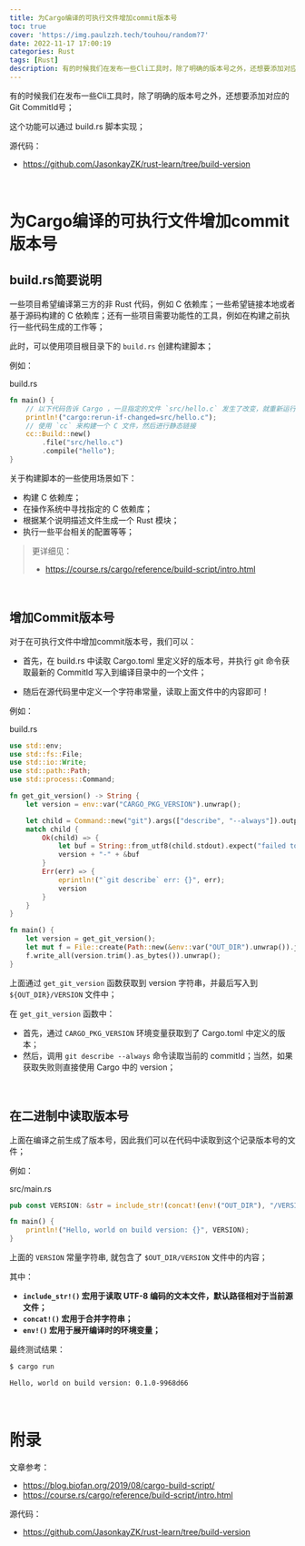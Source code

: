 ```yaml
---
title: 为Cargo编译的可执行文件增加commit版本号
toc: true
cover: 'https://img.paulzzh.tech/touhou/random?7'
date: 2022-11-17 17:00:19
categories: Rust
tags: [Rust]
description: 有的时候我们在发布一些Cli工具时，除了明确的版本号之外，还想要添加对应的Git CommitId号；这个功能可以通过 build.rs 脚本实现；
---
```


有的时候我们在发布一些Cli工具时，除了明确的版本号之外，还想要添加对应的Git CommitId号；

这个功能可以通过 build.rs 脚本实现；

源代码：

-   https://github.com/JasonkayZK/rust-learn/tree/build-version

<br/>

<!--more-->

# **为Cargo编译的可执行文件增加commit版本号**

## **build.rs简要说明**

一些项目希望编译第三方的非 Rust 代码，例如 C 依赖库；一些希望链接本地或者基于源码构建的 C 依赖库；还有一些项目需要功能性的工具，例如在构建之前执行一些代码生成的工作等；

此时，可以使用项目根目录下的 `build.rs` 创建构建脚本；

例如：

build.rs

```rust
fn main() {
    // 以下代码告诉 Cargo ，一旦指定的文件 `src/hello.c` 发生了改变，就重新运行当前的构建脚本
    println!("cargo:rerun-if-changed=src/hello.c");
    // 使用 `cc` 来构建一个 C 文件，然后进行静态链接
    cc::Build::new()
        .file("src/hello.c")
        .compile("hello");
}
```

关于构建脚本的一些使用场景如下：

-   构建 C 依赖库；
-   在操作系统中寻找指定的 C 依赖库；
-   根据某个说明描述文件生成一个 Rust 模块；
-   执行一些平台相关的配置等等；

>   更详细见：
>
>   -   https://course.rs/cargo/reference/build-script/intro.html

<br/>

## **增加Commit版本号**

对于在可执行文件中增加commit版本号，我们可以：

-   首先，在 build.rs 中读取 Cargo.toml 里定义好的版本号，并执行 git 命令获取最新的 CommitId 写入到编译目录中的一个文件；

-   随后在源代码里中定义一个字符串常量，读取上面文件中的内容即可！

例如：

build.rs

```rust
use std::env;
use std::fs::File;
use std::io::Write;
use std::path::Path;
use std::process::Command;

fn get_git_version() -> String {
    let version = env::var("CARGO_PKG_VERSION").unwrap();

    let child = Command::new("git").args(["describe", "--always"]).output();
    match child {
        Ok(child) => {
            let buf = String::from_utf8(child.stdout).expect("failed to read stdout");
            version + "-" + &buf
        }
        Err(err) => {
            eprintln!("`git describe` err: {}", err);
            version
        }
    }
}

fn main() {
    let version = get_git_version();
    let mut f = File::create(Path::new(&env::var("OUT_DIR").unwrap()).join("VERSION")).unwrap();
    f.write_all(version.trim().as_bytes()).unwrap();
}
```

上面通过 `get_git_version` 函数获取到 version 字符串，并最后写入到 `${OUT_DIR}/VERSION` 文件中；

在  `get_git_version` 函数中：

-   首先，通过 `CARGO_PKG_VERSION` 环境变量获取到了 Cargo.toml 中定义的版本；
-   然后，调用 `git describe --always` 命令读取当前的 commitId；当然，如果获取失败则直接使用 Cargo 中的 version；

<br/>

## **在二进制中读取版本号**

上面在编译之前生成了版本号，因此我们可以在代码中读取到这个记录版本号的文件；

例如：

src/main.rs

```rust
pub const VERSION: &str = include_str!(concat!(env!("OUT_DIR"), "/VERSION"));

fn main() {
    println!("Hello, world on build version: {}", VERSION);
}
```

上面的 `VERSION` 常量字符串, 就包含了 `$OUT_DIR/VERSION` 文件中的内容；

其中：

-   **`include_str!()` 宏用于读取 UTF-8 编码的文本文件，默认路径相对于当前源文件；**
-   **`concat!()` 宏用于合并字符串；**
-   **`env!()` 宏用于展开编译时的环境变量；**

最终测试结果：

```bash
$ cargo run    

Hello, world on build version: 0.1.0-9968d66
```

<br/>

# **附录**

文章参考：

-   https://blog.biofan.org/2019/08/cargo-build-script/
-   https://course.rs/cargo/reference/build-script/intro.html

源代码：

-   https://github.com/JasonkayZK/rust-learn/tree/build-version


<br/>
